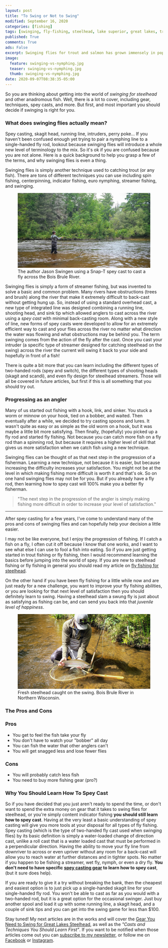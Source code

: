 ```yaml
---
layout: post
title: "To Swing or Not to Swing"
modified: September 16, 2020
categories: [fishing]
tags: [swinging, fly-fishing, steelhead, lake superior, great lakes, trout, techniques, tips]
published: True
comments: True
ads: False
excerpt: Swinging flies for trout and salmon has grown immensely in popularity in the last few years, but is it right for you?
image:
  feature: swinging-vs-nymphing.jpg
  teaser: swinging-vs-nymphing.jpg
  thumb: swinging-vs-nymphing.jpg
date: 2020-09-07T08:38:35-05:00
---
```


So you are thinking about getting into the world of *swinging for steelhead* and other anadromous fish. Well, there is a lot to cover, including gear, techniques, spey casts, and more. But first, and most important you should decide if swinging is right for you.

### What does swinging flies actually mean?

Spey casting, skagit head, running line, intruders, perry poke... If you haven't been confused enough yet trying to pair a nymphing line to a single-handed fly rod, lookout because swinging flies will introduce a whole new level of terminology to the mix. So it's ok if you are confused because you are not alone. Here is a quick background to help you grasp a few of the terms, and why swinging flies is even a thing.

Swinging flies is simply another technique used to catching trout (or any fish). There are tons of different techniques you can use including spin fishing, centerpinning, indicator fishing, euro nymphing, streamer fishing, and swinging.

<figure>
<img title="" src="/images/spey-casting2.jpg">
<figcaption>The author Jason Swingen using a Snap-T spey cast to cast a fly across the Bois Brule River.</figcaption>
</figure>

Swinging flies is simply a form of streamer fishing, but was invented to solve a basic and common problem. Many rivers have obstructions (trees and brush) along the river that make it extremely difficult to back-cast without getting hung up. So, instead of using a standard overhead cast, a new type of integrated line was designed combining a running line, shooting head, and sink tip which allowed anglers to cast across the river using a *spey cast* with minimal back-casting room. Along with a new style of line, new forms of spey casts were developed to allow for an extremely efficient way to cast and your flies across the river no matter what direction the water was flowing and what obstructions may be behind you. The term swinging comes from the action of the fly after the cast. Once you cast your intruder (a specific type of streamer designed for catching steelhead on the swing) across the river the current will swing it back to your side and hopefully in front of a fish!

There is quite a bit more that you can learn including the different types of two-handed rods (spey and switch), the different types of shooting heads (skagit and scandi), and even fly design for steelhead streamers. Those will all be covered in future articles, but first if this is all something that you should try out.

### Progressing as an angler

Many of us started out fishing with a hook, link, and sinker. You stuck a worm or minnow on your hook, tied on a bobber, and waited. Then eventually after a while, we decided to try casting spoons and lures. It wasn't quite as easy or as simple as the old worm on a hook, but it was maybe a little bit more satisfying. Then finally, (hopefully) you picked up a fly rod and started fly fishing. Not because you can catch more fish on a fly rod than a spinning rod, but because it requires a higher level of skill that gives us more satisfaction when we catch fish using a new technique.

Swinging flies can be thought of as that next step in the progression of a fisherman. Learning a new technique, not because it is easier, but because increasing the difficulty increases your satisfaction. You might not be at the level in which making fishing more difficult is worth it and that's ok. So on one hand swinging flies may not be for you. But if you already have a fly rod, then learning how to spey cast will 100% make you a better fly fisherman.

> "The next step in the progression of the angler is simply making fishing more difficult in order to increase your level of satisfaction."

-----

After spey casting for a few years, I've come to understand many of the pros and cons of swinging flies and can hopefully help your decision a little easier.

I may not be like everyone, but I enjoy the progression of fishing. If I catch a fish on a fly, I often cut it off because I know that one works, and I want to see what else I can use to fool a fish into eating. So if you are just getting started in trout fishing or fly fishing, then I would recommend learning the basics before jumping into the world of spey. If you are new to steelhead fishing or fly fishing in general you should read my article on <a href="/fishing/steelhead-techniques/">fly fishing for steelhead</a>.

On the other hand if you have been fly fishing for a little while now and are just ready for a new challenge, you want to improve your fly fishing abilities, or you are looking for that next level of satisfaction then you should definitely learn to swing.  Having a steelhead slam a swung fly is just about as satisfying as fishing can be, and can send you back into that *juvenile level of happiness*.

<figure>
<img title="Steelhead on the swing" src="/images/Steelhead-on-the-swing.jpg">
<figcaption>Fresh steelhead caught on the swing. Bois Brule River in Northern Wisconsin.</figcaption>
</figure>

### The Pros and Cons

### Pros
  - You get to feel the fish take your fly
  - You don't have to watch your "bobber" all day
  - You can fish the water that other anglers can't
  - You will get snagged less and lose fewer flies

### Cons
  - You will probably catch less fish
  - You need to buy more fishing gear (pro?)

###  Why You Should Learn How To Spey Cast

So if you have decided that you just aren't ready to spend the time, or don't want to spend the extra money on gear that it takes to swing flies for steelhead, or you're simply content indicator fishing **you should still learn how to spey cast**. Having at the very least a basic understanding of spey casting will give you more tools at your disposal for all types of fly fishing. Spey casting (which is the type of two-handed fly cast used when swinging flies) by its basic definition is simply a water-loaded change of direction cast, unlike a roll cast that is a water loaded cast that must be performed in a perpendicular direction. Having the ability to move your fly line from downriver to across or even upriver without any room for a back-cast will allow you to reach water at further distances and in tighter spots. No matter if you happen to be fishing a streamer, wet fly, nymph, or even a dry fly. <b>You don't need to have specific <a href="/fishing/swinging-gear-for-steelhead/">spey casting gear</a> to learn how to spey cast</b>, (but it sure does help).

If you are ready to give it a try without breaking the bank, then the cheapest and easiest option is to just pick up a single-handed skagit line for your single-handed fly rod. You won't be able to cast as far as you would with a two-handed rod, but it is a great option for the occasional swinger. Just buy another spool and load it up with some running line, a skagit head, and a couple of sink tips and you can get into the swing game for less than $100.

Stay tuned! My next articles are in the works and will cover the <a href="/fishing/swinging-gear-for-steelhead/">Gear You Need to Swing for Great Lakes Steelhead</a>, as well as the *"Casts and Techniques You Should Learn First"*. If you want to be notified when those articles come out you can <a target="_blank" rel="noreferrer" href="https://js-outdoors.us10.list-manage.com/subscribe?u=efa345295a4bec98a9f444665&id=755a6c3221">subscribe to my newsletter</a>, or follow me on <a target="_blank" rel="noreferrer" href="https://www.facebook.com/JasonSwingenOutdoors/">Facebook</a> or <a target="_blank" rel="noreferrer" href="https://www.instagram.com/jasonswingen/">Instagram</a>.

<!-- <figure>
  <img title="" src="/images/spey-cast2.gif">
  <figcaption></figcaption>
</figure> -->
